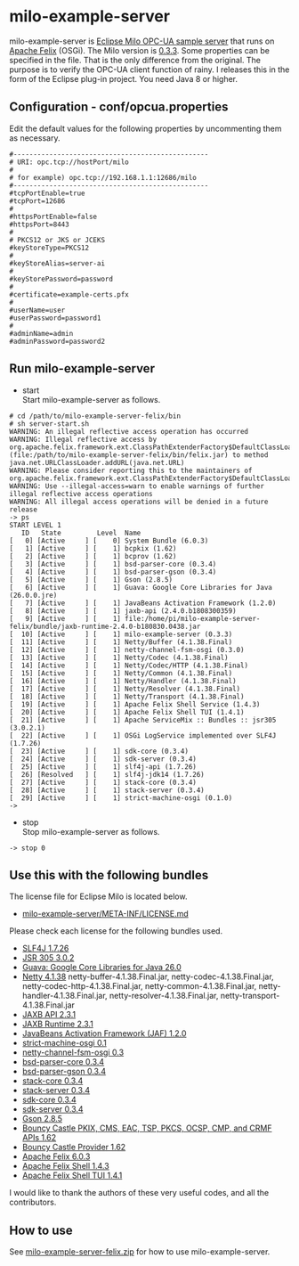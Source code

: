 # milo-example-server
milo-example-server is [Eclipse Milo OPC-UA sample server](https://github.com/eclipse/milo/tree/master/milo-examples/server-examples)
that runs on [Apache Felix](https://felix.apache.org/) (OSGi).
The Milo version is [0.3.3](https://github.com/eclipse/milo/tree/v0.3.3).
Some properties can be specified in the file. That is the only difference from the original.
The purpose is to verify the OPC-UA client function of rainy.
I releases this in the form of the Eclipse plug-in project. You need Java 8 or higher.

## Configuration - conf/opcua.properties
Edit the default values for the following properties by uncommenting them as necessary.
```
#-------------------------------------------------
# URI: opc.tcp://hostPort/milo
#
# for example) opc.tcp://192.168.1.1:12686/milo
#-------------------------------------------------
#tcpPortEnable=true
#tcpPort=12686
#
#httpsPortEnable=false
#httpsPort=8443
#
# PKCS12 or JKS or JCEKS
#keyStoreType=PKCS12
#
#keyStoreAlias=server-ai
#
#keyStorePassword=password
#
#certificate=example-certs.pfx
#
#userName=user
#userPassword=password1
#
#adminName=admin
#adminPassword=password2
```
## Run milo-example-server
- start  
  Start milo-example-server as follows.
```
# cd /path/to/milo-example-server-felix/bin
# sh server-start.sh 
WARNING: An illegal reflective access operation has occurred
WARNING: Illegal reflective access by org.apache.felix.framework.ext.ClassPathExtenderFactory$DefaultClassLoaderExtender (file:/path/to/milo-example-server-felix/bin/felix.jar) to method java.net.URLClassLoader.addURL(java.net.URL)
WARNING: Please consider reporting this to the maintainers of org.apache.felix.framework.ext.ClassPathExtenderFactory$DefaultClassLoaderExtender
WARNING: Use --illegal-access=warn to enable warnings of further illegal reflective access operations
WARNING: All illegal access operations will be denied in a future release
-> ps
START LEVEL 1
   ID   State         Level  Name
[   0] [Active     ] [    0] System Bundle (6.0.3)
[   1] [Active     ] [    1] bcpkix (1.62)
[   2] [Active     ] [    1] bcprov (1.62)
[   3] [Active     ] [    1] bsd-parser-core (0.3.4)
[   4] [Active     ] [    1] bsd-parser-gson (0.3.4)
[   5] [Active     ] [    1] Gson (2.8.5)
[   6] [Active     ] [    1] Guava: Google Core Libraries for Java (26.0.0.jre)
[   7] [Active     ] [    1] JavaBeans Activation Framework (1.2.0)
[   8] [Active     ] [    1] jaxb-api (2.4.0.b1808300359)
[   9] [Active     ] [    1] file:/home/pi/milo-example-server-felix/bundle/jaxb-runtime-2.4.0-b180830.0438.jar
[  10] [Active     ] [    1] milo-example-server (0.3.3)
[  11] [Active     ] [    1] Netty/Buffer (4.1.38.Final)
[  12] [Active     ] [    1] netty-channel-fsm-osgi (0.3.0)
[  13] [Active     ] [    1] Netty/Codec (4.1.38.Final)
[  14] [Active     ] [    1] Netty/Codec/HTTP (4.1.38.Final)
[  15] [Active     ] [    1] Netty/Common (4.1.38.Final)
[  16] [Active     ] [    1] Netty/Handler (4.1.38.Final)
[  17] [Active     ] [    1] Netty/Resolver (4.1.38.Final)
[  18] [Active     ] [    1] Netty/Transport (4.1.38.Final)
[  19] [Active     ] [    1] Apache Felix Shell Service (1.4.3)
[  20] [Active     ] [    1] Apache Felix Shell TUI (1.4.1)
[  21] [Active     ] [    1] Apache ServiceMix :: Bundles :: jsr305 (3.0.2.1)
[  22] [Active     ] [    1] OSGi LogService implemented over SLF4J (1.7.26)
[  23] [Active     ] [    1] sdk-core (0.3.4)
[  24] [Active     ] [    1] sdk-server (0.3.4)
[  25] [Active     ] [    1] slf4j-api (1.7.26)
[  26] [Resolved   ] [    1] slf4j-jdk14 (1.7.26)
[  27] [Active     ] [    1] stack-core (0.3.4)
[  28] [Active     ] [    1] stack-server (0.3.4)
[  29] [Active     ] [    1] strict-machine-osgi (0.1.0)
->
```
- stop  
  Stop milo-example-server as follows.
```
-> stop 0
```
## Use this with the following bundles
The license file for Eclipse Milo is located below.  
- [milo-example-server/META-INF/LICENSE.md](https://github.com/s5uishida/milo-example-server/blob/master/META-INF/LICENSE.md)

Please check each license for the following bundles used.
- [SLF4J 1.7.26](https://www.slf4j.org/)
- [JSR 305 3.0.2](https://mvnrepository.com/artifact/org.apache.servicemix.bundles/org.apache.servicemix.bundles.jsr305/3.0.2_1)
- [Guava: Google Core Libraries for Java 26.0](https://repo1.maven.org/maven2/com/google/guava/guava/26.0-jre/guava-26.0-jre.jar)
- [Netty 4.1.38](https://netty.io/index.html) netty-buffer-4.1.38.Final.jar, netty-codec-4.1.38.Final.jar, netty-codec-http-4.1.38.Final.jar, netty-common-4.1.38.Final.jar, netty-handler-4.1.38.Final.jar, netty-resolver-4.1.38.Final.jar, netty-transport-4.1.38.Final.jar
- [JAXB API 2.3.1](https://mvnrepository.com/artifact/javax.xml.bind/jaxb-api/2.3.1)
- [JAXB Runtime 2.3.1](https://mvnrepository.com/artifact/org.glassfish.jaxb/jaxb-runtime/2.3.1)
- [JavaBeans Activation Framework (JAF) 1.2.0](https://mvnrepository.com/artifact/com.sun.activation/javax.activation/1.2.0)
- [strict-machine-osgi 0.1](https://github.com/s5uishida/strict-machine-osgi)
- [netty-channel-fsm-osgi 0.3](https://github.com/s5uishida/netty-channel-fsm-osgi)
- [bsd-parser-core 0.3.4](https://mvnrepository.com/artifact/org.eclipse.milo/bsd-parser-core/0.3.4)
- [bsd-parser-gson 0.3.4](https://mvnrepository.com/artifact/org.eclipse.milo/bsd-parser-gson/0.3.4)
- [stack-core 0.3.4](https://mvnrepository.com/artifact/org.eclipse.milo/stack-core/0.3.4)
- [stack-server 0.3.4](https://mvnrepository.com/artifact/org.eclipse.milo/stack-server/0.3.4)
- [sdk-core 0.3.4](https://mvnrepository.com/artifact/org.eclipse.milo/sdk-core/0.3.4)
- [sdk-server 0.3.4](https://mvnrepository.com/artifact/org.eclipse.milo/sdk-server/0.3.4)
- [Gson 2.8.5](https://mvnrepository.com/artifact/com.google.code.gson/gson/2.8.5)
- [Bouncy Castle PKIX, CMS, EAC, TSP, PKCS, OCSP, CMP, and CRMF APIs 1.62](https://www.bouncycastle.org/download/bcpkix-jdk15on-162.jar)
- [Bouncy Castle Provider 1.62](https://www.bouncycastle.org/download/bcprov-jdk15on-162.jar)
- [Apache Felix 6.0.3](https://felix.apache.org/)
- [Apache Felix Shell 1.4.3](https://felix.apache.org/documentation/subprojects/apache-felix-shell.html)
- [Apache Felix Shell TUI 1.4.1](https://felix.apache.org/documentation/subprojects/apache-felix-shell-tui.html)

I would like to thank the authors of these very useful codes, and all the contributors.

## How to use
See [milo-example-server-felix.zip](https://github.com/s5uishida/milo-example-server/releases) for how to use milo-example-server.

